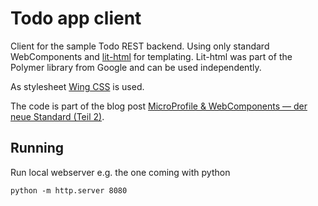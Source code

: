 # Todo app client

Client for the sample Todo REST backend. Using only standard WebComponents and [lit-html](https://lit-html.polymer-project.org/) for templating. Lit-html was part of the Polymer library from Google and can be used independently.

As stylesheet [Wing CSS](https://kbrsh.github.io/wing/) is used. 

The code is part of the blog post [MicroProfile & WebComponents — der neue Standard (Teil 2)](https://medium.com/@porocnik/microprofile-webcomponents-der-neue-standard-teil-2-4f4741c7e063).

## Running
Run local webserver  e.g. the one coming with python

    python -m http.server 8080


